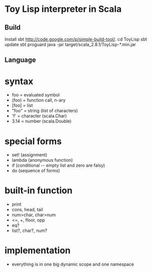 Toy Lisp interpreter in Scala
=============================
Build
-----
Install sbt <http://code.google.com/p/simple-build-tool/>.
    cd ToyLisp
    sbt update
    sbt proguard
    java -jar target/scala_2.8.1/ToyLisp-*.min.jar

Language
--------
# syntax #
- foo    = evaluated symbol
- (foo)  = function call, n-ary
- [foo]  = list
- "foo"  = string (list of characters)
- 'f'    = character (scala.Char)
- 3.14   = number (scala.Double)

# special forms #
- set!   (assignment)
- lambda (anonymous function)
- if     (conditional -- empty list and zero are falsy)
- do     (sequence of forms)

# built-in function #
- print
- cons, head, tail
- num>char, char>num
- <=, +, floor, opp
- eq?
- list?, char?, num?

# implementation #
- everything is in one big dynamic scope and one namespace


